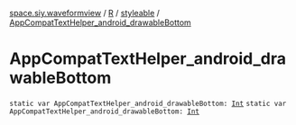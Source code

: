 [space.siy.waveformview](../../index.md) / [R](../index.md) / [styleable](index.md) / [AppCompatTextHelper_android_drawableBottom](./-app-compat-text-helper_android_drawable-bottom.md)

# AppCompatTextHelper_android_drawableBottom

`static var AppCompatTextHelper_android_drawableBottom: `[`Int`](https://kotlinlang.org/api/latest/jvm/stdlib/kotlin/-int/index.html)
`static var AppCompatTextHelper_android_drawableBottom: `[`Int`](https://kotlinlang.org/api/latest/jvm/stdlib/kotlin/-int/index.html)